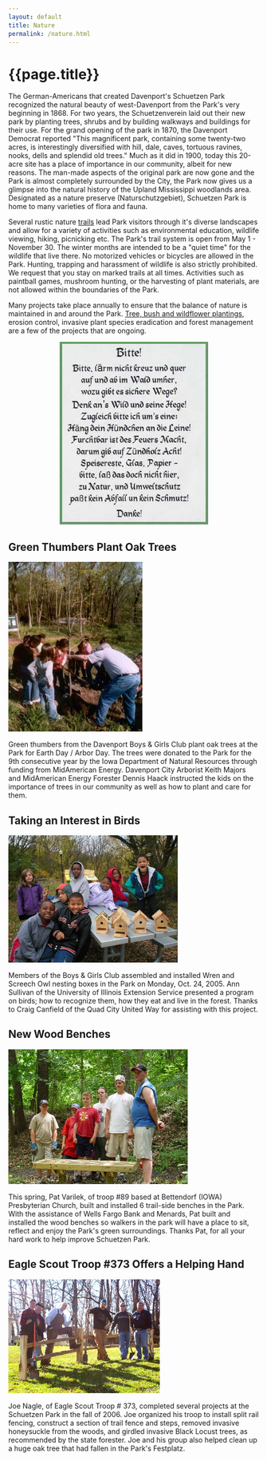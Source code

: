 ```yaml
---
layout: default
title: Nature
permalink: /nature.html
---
```


# {{page.title}}

The German-Americans that created Davenport's Schuetzen Park recognized the natural beauty of west-Davenport from the Park's very beginning in 1868. For two years, the Schuetzenverein laid out their new park by planting trees, shrubs and by building walkways and buildings for their use. For the grand opening of the park in 1870, the Davenport Democrat reported "This magnificent park, containing some twenty-two acres, is interestingly diversified with hill, dale, caves, tortuous ravines, nooks, dells and splendid old trees." Much as it did in 1900, today this 20-acre site has a place of importance in our community, albeit for new reasons. The man-made aspects of the original park are now gone and the Park is almost completely surrounded by the City, the Park now gives us a glimpse into the natural history of the Upland Mississippi woodlands area. Designated as a nature preserve (Naturschutzgebiet), Schuetzen Park is home to many varieties of flora and fauna.

Several rustic nature [trails](trails.html) lead Park visitors through it's diverse landscapes and allow for a variety of activities such as environmental education, wildlife viewing, hiking, picnicking etc. The Park's trail system is open from May 1 - November 30. The winter months are intended to be a "quiet time" for the wildlife that live there. No motorized vehicles or bicycles are allowed in the Park. Hunting, trapping and harassment of wildlife is also strictly prohibited. We request that you stay on marked trails at all times. Activities such as paintball games, mushroom hunting, or the harvesting of plant materials, are not allowed within the boundaries of the Park.

Many projects take place annually to ensure that the balance of nature is maintained in and around the Park. [Tree, bush and wildflower plantings](/assets/images/TreesPark.jpg), erosion control, invasive plant species eradication and forest management are a few of the projects that are ongoing.

<div style="text-align: center;margin-bottom: 1em;">
    <img src="/assets/images/message.jpg" alt="Bitte!">
</div>

<article>
<h2>Green Thumbers Plant Oak Trees</h2>
<img src="/assets/images/newsOakTrees.jpg">
<p>Green thumbers from the Davenport Boys & Girls Club plant oak trees at the 
Park for Earth Day / Arbor Day. The trees were donated to the Park for the 9th 
consecutive year by the Iowa Department of Natural Resources through funding from 
MidAmerican Energy. Davenport City Arborist Keith Majors and MidAmerican Energy 
Forester Dennis Haack instructed the kids on the importance of trees in our community 
as well as how to plant and care for them.
</p>
</article>

<article>
<h2>Taking an Interest in Birds</h2>
<img src="/assets/images/kidsbirds2.jpg">
<p>Members of the Boys & Girls Club assembled and installed Wren and Screech Owl 
nesting boxes in the Park on Monday, Oct. 24, 2005. Ann Sullivan of the University 
of Illinois Extension Service presented a program on birds; how to recognize them, 
how they eat and live in the forest. Thanks to Craig Canfield of the Quad City 
United Way for assisting with this project.
</p>
</article>

<article>
<h2>New Wood Benches</h2>
<img src="/assets/images/scouts.jpg">
<p>This spring, Pat Varilek, of troop #89 based at Bettendorf (IOWA) Presbyterian 
Church, built and installed 6 trail-side benches in the Park. With the assistance 
of Wells Fargo Bank and Menards, Pat built and installed the wood benches so walkers 
in the park will have a place to sit, reflect and enjoy the Park's green surroundings.
Thanks Pat, for all your hard work to help improve Schuetzen Park.
</p>
</article>

<article>
<h2>Eagle Scout Troop #373 Offers a Helping Hand</h2>
<img src="/assets/images/newsTroop.jpg">
<p>Joe Nagle, of Eagle Scout Troop # 373, completed several projects at the 
Schuetzen Park in the fall of 2006. Joe organized his troop to install split 
rail fencing, construct a section of trail fence and steps, removed invasive 
honeysuckle from the woods, and girdled invasive Black Locust trees, as recommended 
by the state forester. Joe and his group also helped clean up a huge oak tree that 
had fallen in the Park's Festplatz.
</p>
</article>

